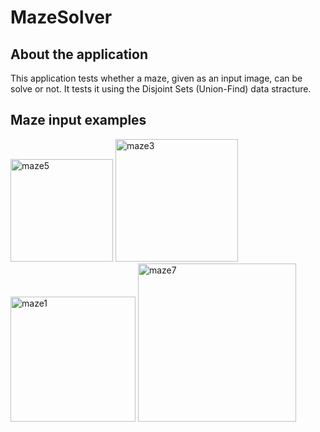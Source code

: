 # MazeSolver
## About the application
This application tests whether a maze, given as an input image, can be solve or not.
It tests it using the Disjoint Sets (Union-Find) data stracture.

## Maze input examples
<img width="164" alt="maze5" src="https://user-images.githubusercontent.com/77329952/104591670-b1dac900-5675-11eb-9d45-ed0061c64c02.PNG">

<img width="196" alt="maze3" src="https://user-images.githubusercontent.com/77329952/104591597-98398180-5675-11eb-92dd-0700d08c654e.PNG">

<img width="200" alt="maze1" src="https://user-images.githubusercontent.com/77329952/104591423-56a8d680-5675-11eb-8385-4ea8d407e4fd.PNG">

<img width="253" alt="maze7" src="https://user-images.githubusercontent.com/77329952/104591184-02055b80-5675-11eb-898b-4cdd074c5725.PNG">    

